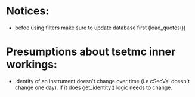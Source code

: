 # Notices:
- befoe using filters make sure to update database first (load_quotes())

# Presumptions about tsetmc inner workings:
- Identity of an instrument doesn't change over time (i.e cSecVal doesn't change one day). if it does get_identity() logic needs to change.